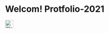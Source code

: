 # Welcom! Protfolio-2021

<img align="left" alt="Work in progress" height="26px" src="https://img.shields.io/badge/Work in progress-FF0000?style=for-the-badge"/>
